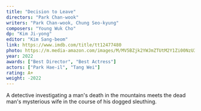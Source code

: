 ```yaml
---
title: "Decision to Leave"
directors: "Park Chan-wook"
writers: "Park Chan-wook, Chung Seo-kyung"
composers: "Young Wuk Cho"
dp: "Kim Ji-yong"
editor: "Kim Sang-beom"
link: https://www.imdb.com/title/tt12477480
photo: https://m.media-amazon.com/images/M/MV5BZjk2YWJmZTUtM2Y1Zi00NzU3LTliMTktYjM0ZmQ5MmYyNTk4XkEyXkFqcGdeQXVyMjY3NDMzMzU@._V1_FMjpg_UX822_.jpg
year: 2022
awards: ["Best Director", "Best Actress"]
actors: ["Park Hae-il", "Tang Wei"]
rating: A+
weight: -2022
---
```


A detective investigating a man's death in the mountains meets the dead man's mysterious wife in the course of his dogged sleuthing.
